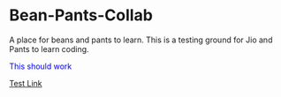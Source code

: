 Bean-Pants-Collab
=================

A place for beans and pants to learn. This is a testing ground for Jio and Pants to learn coding. 

<font color="blue">This should work</font>

<a href="http://www.google.com">Test Link</a>
